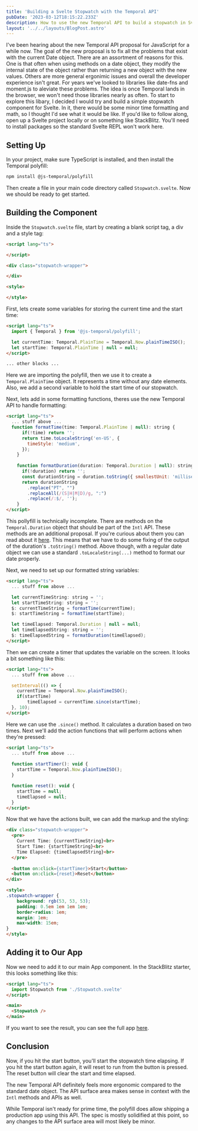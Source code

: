 ```yaml
---
title: 'Building a Svelte Stopwatch with the Temporal API'
pubDate: '2023-03-12T18:15:22.233Z'
description: How to use the new Temporal API to build a stopwatch in Svelte and TypeScript
layout: '../../layouts/BlogPost.astro'
---
```


I've been hearing about the new Temporal API proposal for JavaScript for a while now. The goal of the new proposal is to fix all the problems that exist with the current Date object. There are an assortment of reasons for this. One is that often when using methods on a date object, they modify the internal state of the object rather than returning a new object with the new values. Others are more general ergonimic issues and overall the developer experience isn't great. For years we've looked to libraries like date-fns and moment.js to aleviate these problems. The idea is once Temporal lands in the browser, we won't need those libraries nearly as often. To start to explore this libary, I decided I would try and build a simple stopwatch component for Svelte. In it, there would be some minor time formatting and math, so I thought I'd see what it would be like. If you'd like to follow along, open up a Svelte project locally or on something like StackBlitz. You'll need to install packages so the standard Svelte REPL won't work here. 

## Setting Up

In your project, make sure TypeScript is installed, and then install the Temporal polyfill:

```bash
npm install @js-temporal/polyfill
```

Then create a file in your main code directory called `Stopwatch.svelte`. Now we should be ready to get started.

## Building the Component

Inside the `Stopwatch.svelte` file, start by creating a blank script tag, a div and a style tag:
```html
<script lang="ts">

</script>

<div class="stopwatch-wrapper">

</div>

<style>

</style>
```
First, lets create some variables for storing the current time and the start time:
```html
<script lang="ts">
  import { Temporal } from '@js-temporal/polyfill';

  let currentTime: Temporal.PlainTime = Temporal.Now.plainTimeISO();
  let startTime: Temporal.PlainTime | null = null;
</script>

... other blocks ...
```
Here we are importing the polyfill, then we use it to create a `Temporal.PlainTime` object. It represents a time without any date elements. Also, we add a second variable to hold the start time of our stopwatch. 
  
Next, lets add in some formatting functions, theres use the new Temporal API to handle formatting:
```html
<script lang="ts">
  ... stuff above ...
  function formatTime(time: Temporal.PlainTime | null): string {
      if(!time) return '';
      return time.toLocaleString('en-US', {
        timeStyle: 'medium',
      });
    }
  
    function formatDuration(duration: Temporal.Duration | null): string {
      if(!duration) return '';
      const durationString = duration.toString({ smallestUnit: 'millisecond' });
      return durationString
        .replace("PT", "")
        .replaceAll(/(S|H|M|D)/g, ":")
        .replace(/:$/, ''); 
    }
</script>
```

This pollyfill is technically incomplete. There are methods on the `Temporal.Duration` object that should be part of the `Intl` API. These methods are an additional proposal. If you're curious about them you can read about it [here](https://github.com/tc39/proposal-intl-duration-format). This means that we have to do some fixing of the output of the duration's `.toString()` method. Above though, with a regular date object we can use a standard `.toLocaleString(...)` method to format our date properly.  

Next, we need to set up our formatted string variables:
```html
<script lang="ts">
  ... stuff from above ...

  let currentTimeString: string = '';
  let startTimeString: string = '';
  $: currentTimeString = formatTime(currentTime);
  $: startTimeString = formatTime(startTime);

  let timeElapsed: Temporal.Duration | null = null;
  let timeElapsedString: string = '';
  $: timeElapsedString = formatDuration(timeElapsed);
</script>
```
Then we can create a timer that updates the variable on the screen. It looks a bit something like this:
``` html
<script lang="ts">
  ... stuff from above ...

  setInterval(() => {
    currentTime = Temporal.Now.plainTimeISO();
    if(startTime)
        timeElapsed = currentTime.since(startTime);
  }, 10);
</script>
```
Here we can use the `.since()` method. It calculates a duration based on two times. Next we'll add the action functions that will perform actions when they're pressed:
``` html
<script lang="ts">
  ... stuff from above ...
  
  function startTimer(): void {
    startTime = Temporal.Now.plainTimeISO();
  }

  function reset(): void {
    startTime = null;
    timeElapsed = null;
  }
</script>
```
Now that we have the actions built, we can add the markup and the styling:
```html
<div class="stopwatch-wrapper">
  <pre>
    Current Time: {currentTimeString}<br>
    Start Time: {startTimeString}<br>
    Time Elapsed: {timeElapsedString}<br>
  </pre>
  
  <button on:click={startTimer}>Start</button>
  <button on:click={reset}>Reset</button>
</div>

<style>
.stopwatch-wrapper {
    background: rgb(53, 53, 53);
    padding: 0.5em 1em 1em 1em;
    border-radius: 1em;
    margin: 1em;
    max-width: 15em;
}
</style>
```

## Adding it to Our App

Now we need to add it to our main App component. In the StackBlitz starter, this looks something like this:
```html
<script lang="ts">
  import Stopwatch from './Stopwatch.svelte'
</script>

<main>
  <Stopwatch />
</main>
```

If you want to see the result, you can see the full app [here](https://stackblitz.com/edit/vitejs-vite-7teh1f?file=src/Stopwatch.svelte).

## Conclusion

Now, if you hit the start button, you'll start the stopwatch time elapsing. If you hit the start button again, it will reset to run from the button is pressed. The reset button will clear the start and time elapsed.
  
The new Temporal API definitely feels more ergonomic compared to the standard date object. The API surface area makes sense in context with the `Intl` methods and APIs as well.

While Temporal isn't ready for prime time, the polyfill does allow shipping a production app using this API. The spec is mostly solidified at this point, so any changes to the API surface area will most likely be minor. 